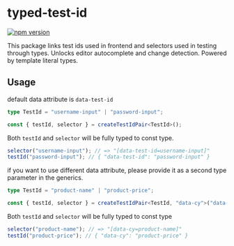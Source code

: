 # typed-test-id

[![npm version](https://badge.fury.io/js/typed-test-id.svg)](https://badge.fury.io/js/typed-test-id)

This package links test ids used in frontend and selectors used in testing through types. Unlocks editor autocomplete and change detection. Powered by template literal types.

## Usage


default data attribute is `data-test-id`

```ts
type TestId = "username-input" | "password-input";

const { testId, selector } = createTestIdPair<TestId>();
```

Both `testId` and `selector` will be fully typed to const type.

```ts
selector("username-input"); // => "[data-test-id=username-input]"
testId("password-input"); // { "data-test-id": "password-input" }
```

if you want to use different data attribute, please provide it as a second type parameter in the generics.


 ```ts
 type TestId = "product-name" | "product-price";
 
 const { testId, selector } = createTestIdPair<TestId, "data-cy">("data-cy");
 ```
 
 Both `testId` and `selector` will be fully typed to const type
 
 ```ts
 selector("product-name"); // => "[data-cy=product-name]"
 testId("product-price"); // { "data-cy": "product-price" }
 ```